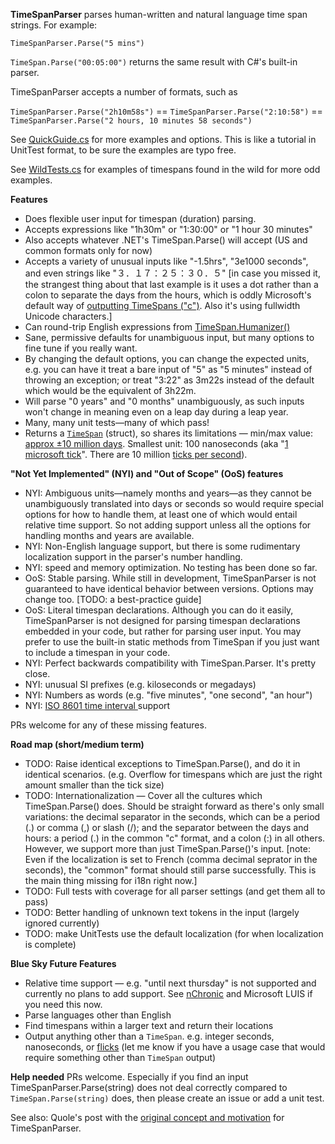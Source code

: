 **TimeSpanParser** parses human-written and natural language time span strings. For example:

`TimeSpanParser.Parse("5 mins")`

`TimeSpan.Parse("00:05:00")` returns the same result with C#'s built-in parser.

TimeSpanParser accepts a number of formats, such as

`TimeSpanParser.Parse("2h10m58s")` == `TimeSpanParser.Parse("2:10:58")` == `TimeSpanParser.Parse("2 hours, 10 minutes 58 seconds")`

See [QuickGuide.cs](https://github.com/quole/TimeSpanParser/blob/master/TimeParser.Tests/QuickGuide.cs) for more examples and options. This is like a tutorial in UnitTest format, to be sure the examples are typo free.

See [WildTests.cs](https://github.com/quole/TimeSpanParser/blob/master/TimeParser.Tests/WildTests.cs) for examples of timespans found in the wild for more odd examples.

**Features**
* Does flexible user input for timespan (duration) parsing.
* Accepts expressions like "1h30m" or "1:30:00" or "1 hour 30 minutes"
* Also accepts whatever .NET's TimeSpan.Parse() will accept (US and common formats only for now)
* Accepts a variety of unusual inputs like "-1.5hrs", "3e1000 seconds", and even strings like "３．１７：２５：３０．５" [in case you missed it, the strangest thing about that last example is it uses a dot rather than a colon to separate the days from the hours, which is oddly Microsoft's default way of [outputting TimeSpans ("c")](https://docs.microsoft.com/en-us/dotnet/standard/base-types/standard-timespan-format-strings). Also it's using fullwidth Unicode characters.]
* Can round-trip English expressions from [TimeSpan.Humanizer()](https://github.com/Humanizr/Humanizer)
* Sane, permissive defaults for unambiguous input, but many options to fine tune if you really want.
* By changing the default options, you can change the expected units, e.g. you can have it treat a bare input of "5" as "5 minutes" instead of throwing an exception; or treat "3:22" as 3m22s instead of the default which would be the equivalent of 3h22m.
* Will parse "0 years" and "0 months" unambiguously, as such inputs won't change in meaning even on a leap day during a leap year.
* Many, many unit tests—many of which pass!
* Returns a [`TimeSpan`](https://docs.microsoft.com/en-us/dotnet/api/system.timespan?view=netcore-2.1) (struct), so shares its limitations — min/max value: [approx ±10 million days](https://docs.microsoft.com/en-us/dotnet/api/system.timespan.maxvalue?view=netcore-2.1). Smallest unit: 100 nanoseconds (aka "[1 microsoft tick](https://docs.microsoft.com/en-us/dotnet/api/system.timespan.ticks?view=netcore-2.1)". There are 10 million [ticks per second](https://docs.microsoft.com/en-us/dotnet/api/system.timespan.tickspersecond?view=netcore-2.1)).

**"Not Yet Implemented" (NYI) and "Out of Scope" (OoS) features**
* NYI: Ambiguous units—namely months and years—as they cannot be unambiguously translated into days or seconds so would require special options for how to handle them, at least one of which would entail relative time support. So not adding support unless all the options for handling months and years are available.
* NYI: Non-English language support, but there is some rudimentary localization support in the parser's number handling.
* NYI: speed and memory optimization. No testing has been done so far.
* OoS: Stable parsing. While still in development, TimeSpanParser is not guaranteed to have identical behavior between versions. Options may change too. [TODO: a best-practice guide]
* OoS: Literal timespan declarations. Although you can do it easily, TimeSpanParser is not designed for parsing timespan declarations embedded in your code, but rather for parsing user input. You may prefer to use the built-in static methods from TimeSpan if you just want to include a timespan in your code.
* NYI: Perfect backwards compatibility with TimeSpan.Parser. It's pretty close.
* NYI: unusual SI prefixes (e.g. kiloseconds or megadays)
* NYI: Numbers as words (e.g. "five minutes", "one second", "an hour")
* NYI: [ISO 8601 time interval ](https://en.wikipedia.org/wiki/ISO_8601#Time_intervals) support

PRs welcome for any of these missing features.

**Road map (short/medium term)**
* TODO: Raise identical exceptions to TimeSpan.Parse(), and do it in identical scenarios. (e.g. Overflow for timespans which are just the right amount smaller than the tick size)
* TODO: Internationalization — Cover all the cultures which TimeSpan.Parse() does. Should be straight forward as there's only small variations: the decimal separator in the seconds, which can be a period (.) or comma (,) or slash (/); and the separator between the days and hours: a period (.) in the common "c" format, and a colon (:) in all others. However, we support more than just TimeSpan.Parse()'s input. [note: Even if the localization is set to French (comma decimal seprator in the seconds), the "common" format should still parse successfully. This is the main thing missing for i18n right now.]
* TODO: Full tests with coverage for all parser settings (and get them all to pass)
* TODO: Better handling of unknown text tokens in the input (largely ignored currently)
* TODO: make UnitTests use the default localization (for when localization is complete)

**Blue Sky Future Features**
* Relative time support — e.g. "until next thursday" is not supported and currently no plans to add support. See [nChronic](https://github.com/robertwilczynski/nChronic/) and Microsoft LUIS if you need this now.
* Parse languages other than English
* Find timespans within a larger text and return their locations
* Output anything other than a `TimeSpan`. e.g. integer seconds, nanoseconds, or [flicks](https://en.wikipedia.org/wiki/Flick_(time)) (let me know if you have a usage case that would require something other than `TimeSpan` output)

**Help needed**
PRs welcome. Especially if you find an input TimeSpanParser.Parse(string) does not deal correctly compared to `TimeSpan.Parse(string)` does, then please create an issue or add a unit test.

See also: Quole's post with the [original concept and motivation](https://github.com/Humanizr/Humanizer/issues/691) for TimeSpanParser.
